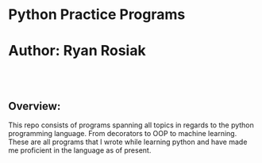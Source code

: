 # Python Practice Programs
# Author: Ryan Rosiak
<br /> <br />
## Overview:
This repo consists of programs spanning all topics in regards to the python programming language. From decorators to OOP to machine learning. These are all programs that I wrote while learning python and have made me proficient in the language as of present.
